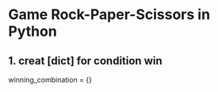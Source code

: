 # Game Rock-Paper-Scissors in Python


## 1. creat [dict] for condition win

winning_combination = {}
